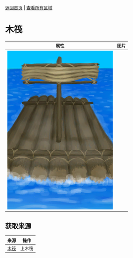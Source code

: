 [返回首页](index.md)   |  [查看所有区域](area.md)
# 木筏  
>   
  
  属性  |   图片   
 ----  |  ----:   
   |  ![](Sprite/RaftSailed.png)   
  
## 获取来源  
来源  |  操作  
----  |  ----  
[木筏](RaftEntrance.md)  |  上木筏  
